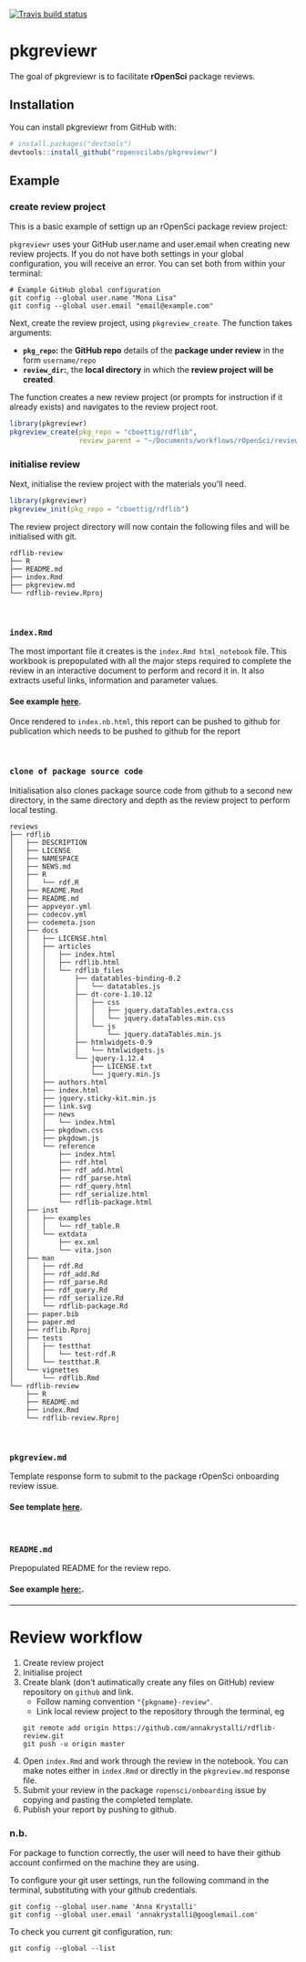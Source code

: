 
[![Travis build status](https://travis-ci.org/annakrystalli/pkgreviewr.svg?branch=master)](https://travis-ci.org/annakrystalli/pkgreviewr)

# pkgreviewr

The goal of pkgreviewr is to facilitate **rOpenSci** package reviews.

## Installation

You can install pkgreviewr from GitHub with:


``` r
# install.packages("devtools")
devtools::install_github("ropenscilabs/pkgreviewr")
```

## Example

### create review project

This is a basic example of settign up an rOpenSci package review project:

`pkgreviewr` uses your GitHub user.name and user.email when creating new review projects. If you do not have both settings in your global configuration, you will receive an error. You can set both from within your terminal:

```
# Example GitHub global configuration
git config --global user.name "Mona Lisa"
git config --global user.email "email@example.com"
```

Next, create the review project, using `pkgreview_create`. The function takes arguments:

* **`pkg_repo`:** the **GitHub repo** details of the **package under review** in the form `username/repo` 
* **`review_dir`:**, the **local directory** in which the **review project will be created**.

The function creates a new review project (or prompts for instruction if it already exists) and navigates to the review project root. 

``` r
library(pkgreviewr)
pkgreview_create(pkg_repo = "cboettig/rdflib", 
                 review_parent = "~/Documents/workflows/rOpenSci/reviews/")
```

### initialise review

Next, initialise the review project with the materials you'll need.

``` r
library(pkgreviewr)
pkgreview_init(pkg_repo = "cboettig/rdflib")

```
The review project directory will now contain the following files and will be initialised with git.

```
rdflib-review
├── R
├── README.md
├── index.Rmd
├── pkgreview.md
└── rdflib-review.Rproj
```


<br>

### `index.Rmd` 

The most important file it creates is the `index.Rmd html_notebook` file. This workbook is prepopulated with all the major steps required to complete the review in an interactive document to perform and record it in. It also extracts useful links, information and parameter values. 

#### See **example [here](https://github.com/annakrystalli/pkgreviewr/blob/master/inst/examples/example-review-index.Rmd).**

Once rendered to `index.nb.html`, this report can be pushed to github for publication which needs to be pushed to github for the report

<br> 

### `clone of package source code` 

Initialisation also clones package source code from github to a second new directory, in the same directory and depth as the review project to perform local testing.

```
reviews
├── rdflib
│   ├── DESCRIPTION
│   ├── LICENSE
│   ├── NAMESPACE
│   ├── NEWS.md
│   ├── R
│   │   └── rdf.R
│   ├── README.Rmd
│   ├── README.md
│   ├── appveyor.yml
│   ├── codecov.yml
│   ├── codemeta.json
│   ├── docs
│   │   ├── LICENSE.html
│   │   ├── articles
│   │   │   ├── index.html
│   │   │   ├── rdflib.html
│   │   │   └── rdflib_files
│   │   │       ├── datatables-binding-0.2
│   │   │       │   └── datatables.js
│   │   │       ├── dt-core-1.10.12
│   │   │       │   ├── css
│   │   │       │   │   ├── jquery.dataTables.extra.css
│   │   │       │   │   └── jquery.dataTables.min.css
│   │   │       │   └── js
│   │   │       │       └── jquery.dataTables.min.js
│   │   │       ├── htmlwidgets-0.9
│   │   │       │   └── htmlwidgets.js
│   │   │       └── jquery-1.12.4
│   │   │           ├── LICENSE.txt
│   │   │           └── jquery.min.js
│   │   ├── authors.html
│   │   ├── index.html
│   │   ├── jquery.sticky-kit.min.js
│   │   ├── link.svg
│   │   ├── news
│   │   │   └── index.html
│   │   ├── pkgdown.css
│   │   ├── pkgdown.js
│   │   └── reference
│   │       ├── index.html
│   │       ├── rdf.html
│   │       ├── rdf_add.html
│   │       ├── rdf_parse.html
│   │       ├── rdf_query.html
│   │       ├── rdf_serialize.html
│   │       └── rdflib-package.html
│   ├── inst
│   │   ├── examples
│   │   │   └── rdf_table.R
│   │   └── extdata
│   │       ├── ex.xml
│   │       └── vita.json
│   ├── man
│   │   ├── rdf.Rd
│   │   ├── rdf_add.Rd
│   │   ├── rdf_parse.Rd
│   │   ├── rdf_query.Rd
│   │   ├── rdf_serialize.Rd
│   │   └── rdflib-package.Rd
│   ├── paper.bib
│   ├── paper.md
│   ├── rdflib.Rproj
│   ├── tests
│   │   ├── testthat
│   │   │   └── test-rdf.R
│   │   └── testthat.R
│   └── vignettes
│       └── rdflib.Rmd
└── rdflib-review
    ├── R
    ├── README.md
    ├── index.Rmd
    └── rdflib-review.Rproj

```

<br> 


### `pkgreview.md` 

Template response form to submit to the package rOpenSci onboarding review issue. 

#### See **template [here](https://github.com/annakrystalli/pkgreviewr/blob/master/inst/examples/example-pkgreview.md)**.

<br> 

### `README.md` 

Prepopulated README for the review repo. 

#### See **example [here:](https://github.com/annakrystalli/pkgreviewr/blob/master/inst/examples/example-README.md)**.

***

# Review workflow

1. Create review project 
1. Initialise project
1. Create blank (don't autimatically create any files on GitHub) review repository on `github` and link. 
    - Follow naming convention `"{pkgname}-review"`.
    - Link local review project to the repository through the terminal, eg
    ```
    git remote add origin https://github.com/annakrystalli/rdflib-review.git
    git push -u origin master
    ```
1. Open `index.Rmd` and work through the review in the notebook. You can make notes either in `index.Rmd` or directly in the `pkgreview.md` response file.
1. Submit your review in the package `ropensci/onboarding` issue by copying and pasting the completed template.
1. Publish your report by pushing to github.


### n.b.

For package to function correctly, the user will need to have their github account confirmed on the machine they are using.

To configure your git user settings, run the following command in the terminal, substituting with your github credentials.
```
git config --global user.name 'Anna Krystalli'
git config --global user.email 'annakrystalli@googlemail.com'
```

To check you current git configuration, run:
```
git config --global --list
```
